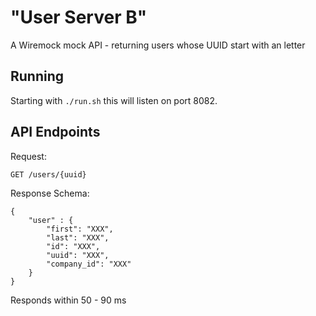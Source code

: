# "User Server B"
A Wiremock mock API - returning users whose UUID start with an letter

## Running
Starting with `./run.sh` this will listen on port 8082.

## API Endpoints
Request: 

```
GET /users/{uuid}
```

Response Schema: 
```
{
    "user" : {
        "first": "XXX", 
        "last": "XXX", 
        "id": "XXX",
        "uuid": "XXX", 
        "company_id": "XXX"
    }
}
```
Responds within 50 - 90 ms
